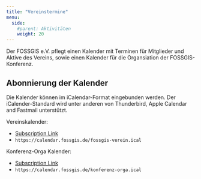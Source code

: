 ```yaml
---
title: "Vereinstermine"
menu:
  side:
    #parent: Aktivitäten
    weight: 20
---
```



Der FOSSGIS e.V. pflegt einen Kalender mit Terminen für Mitglieder und Aktive des Vereins, sowie einen Kalender für die Organsiation der FOSSGIS-Konferenz.

## Abonnierung der Kalender

Die Kalender können im iCalendar-Format eingebunden werden. Der iCalender-Standard wird unter anderen von Thunderbird, Apple Calendar and Fastmail unterstützt.

Vereinskalender:

* [Subscription Link](webcal://calendar.fossgis.de/fossgis-verein.ical)
* `https://calendar.fossgis.de/fossgis-verein.ical`


Konferenz-Orga Kalender:

* [Subscription Link](webcal://calendar.fossgis.de/konferenz-orga.ical)
* `https://calendar.fossgis.de/konferenz-orga.ical`
